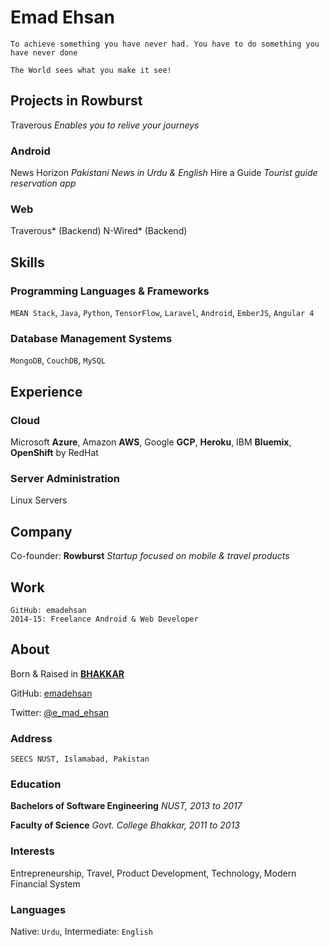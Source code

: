 # Emad Ehsan
`To achieve something you have never had. You have to do something you have never done` 

`The World sees what you make it see!`

## Projects in Rowburst
Traverous
*Enables you to relive your journeys*
### Android
News Horizon
*Pakistani News in Urdu & English*
Hire a Guide
*Tourist guide reservation app*
### Web
Traverous* (Backend)
N-Wired* (Backend)

## Skills
### Programming Languages & Frameworks
`MEAN Stack`, `Java`, `Python`, `TensorFlow`, `Laravel`, `Android`, `EmberJS`, `Angular 4`
### Database Management Systems
`MongoDB`, `CouchDB`, `MySQL`

## Experience
### Cloud
Microsoft **Azure**, Amazon **AWS**, Google **GCP**,
**Heroku**, IBM **Bluemix**, **OpenShift** by RedHat
### Server Administration
Linux Servers

## Company
Co-founder: **Rowburst**
*Startup focused on mobile & travel products*

## Work
    GitHub: emadehsan
    2014-15: Freelance Android & Web Developer

## About
Born & Raised in [**BHAKKAR**](https://www.google.com/search?q=bhakkar)

GitHub: [emadehsan](https://github.com/emadehsan/)

Twitter: [@e_mad_ehsan](https://twitter.com/e_mad_ehsan)

### Address
    SEECS NUST, Islamabad, Pakistan

### Education
**Bachelors of Software Engineering**
*NUST, 2013 to 2017*

**Faculty of Science**
*Govt. College Bhakkar, 2011 to 2013*

### Interests
Entrepreneurship,
Travel,
Product Development,
Technology,
Modern Financial System

### Languages
Native: `Urdu`,
Intermediate: `English`
